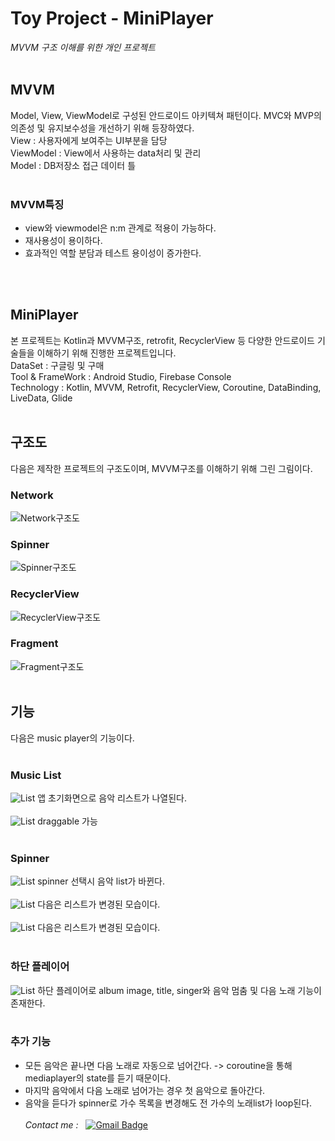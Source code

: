 # Toy Project - MiniPlayer
 _MVVM 구조 이해를 위한 개인 프로젝트_
<br><br>

## MVVM
Model, View, ViewModel로 구성된 안드로이드 아키텍쳐 패턴이다. MVC와 MVP의 의존성 및 유지보수성을 개선하기 위해 등장하였다.<br>
View : 사용자에게 보여주는 UI부분을 담당 <br>
ViewModel : View에서 사용하는 data처리 및 관리 <br>
Model : DB저장소 접근 데이터 틀 <br>
<br>
### MVVM특징
- view와 viewmodel은 n:m 관계로 적용이 가능하다.
- 재사용성이 용이하다.
- 효과적인 역할 분담과 테스트 용이성이 증가한다.

<br><br>
## MiniPlayer
본 프로젝트는 Kotlin과 MVVM구조, retrofit, RecyclerView 등 다양한 안드로이드 기술들을 이해하기 위해 진행한 프로젝트입니다. 
<br>
DataSet : 구글링 및 구매 <br>
Tool & FrameWork : Android Studio, Firebase Console <br>
Technology : Kotlin, MVVM, Retrofit, RecyclerView, Coroutine, DataBinding, LiveData, Glide
<br><br>

## 구조도
다음은 제작한 프로젝트의 구조도이며, MVVM구조를 이해하기 위해 그린 그림이다. 
<br>
### Network
![Network구조도](./img/Network구조도.PNG)
<br>
### Spinner
![Spinner구조도](./img/Spinner구조.PNG)
<br>
### RecyclerView
![RecyclerView구조도](./img/Recyclerview구조도.PNG)
<br>
### Fragment
![Fragment구조도](./img/Fragment구조도.PNG)
<br><br>

## 기능
다음은 music player의 기능이다.
<br><br>
### Music List 
![List](./img/KakaoTalk_20210429_231518818.jpg)
앱 초기화면으로 음악 리스트가 나열된다.<br>
<br>
![List](./img/KakaoTalk_20210429_231518620.jpg)
draggable 가능<br>
<br>
### Spinner 
![List](./img/KakaoTalk_20210429_231518454.jpg)
spinner 선택시 음악 list가 바뀐다.<br>
<br>
![List](./img/KakaoTalk_20210429_231518297.jpg)
다음은 리스트가 변경된 모습이다.<br>
<br>
![List](./img/KakaoTalk_20210429_231518134.jpg)
다음은 리스트가 변경된 모습이다.<br>
<br>
### 하단 플레이어
![List](./img/KakaoTalk_20210429_231517979.jpg)
하단 플레이어로 album image, title, singer와 음악 멈춤 및 다음 노래 기능이 존재한다.<br>
<br>

### 추가 기능
- 모든 음악은 끝나면 다음 노래로 자동으로 넘어간다. -> coroutine을 통해 mediaplayer의 state를 듣기 때문이다.
- 마지막 음악에서 다음 노래로 넘어가는 경우 첫 음악으로 돌아간다.
- 음악을 듣다가 spinner로 가수 목록을 변경해도 전 가수의 노래list가 loop된다. 
<br><br>
_Contact me :_ &nbsp; 
[![Gmail Badge](https://img.shields.io/badge/Gmail-d14836?style=flat-square&logo=Gmail&logoColor=white&link=mailto:hschoi5542@gmail.com)](mailto:hschoi5542@gmail.com)
